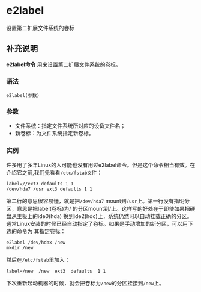 # e2label

设置第二扩展文件系统的卷标

## 补充说明

**e2label命令** 用来设置第二扩展文件系统的卷标。

### 语法

```text
e2label(参数)
```

### 参数

* 文件系统：指定文件系统所对应的设备文件名；
* 新卷标：为文件系统指定新卷标。

### 实例

许多用了多年Linux的人可能也没有用过e2label命令。但是这个命令相当有效。在介绍它之前,我们先看看`/etc/fstab文`件：

```text
label=//ext3 defaults 1 1
/dev/hda7 /usr ext3 defaults 1 1
```

第二行的意思很容易懂，就是把`/dev/hda7` mount到`/usr`上。第一行没有指明分区，意思是把label\(卷标\)为/ 的分区mount到/上。这样写的好处在于即使如果把硬盘从主板上的ide0\(hda\) 换到ide2\(hdc\)上，系统仍然可以自动挂载正确的分区。通常Linux安装的时候已经自动指定了卷标。如果是手动增加的新分区，可以用下边的命令为 其指定卷标：

```text
e2label /dev/hdax /new
mkdir /new
```

然后在`/etc/fstab`里加入：

```text
label=/new  /new  ext3  defaults  1 1
```

下次重新起动机器的时候，就会把卷标为`/new`的分区挂接到`/new`上。


